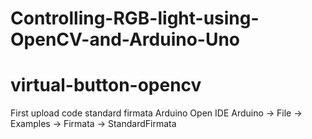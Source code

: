 # Controlling-RGB-light-using-OpenCV-and-Arduino-Uno
# virtual-button-opencv

First upload code standard firmata Arduino 
Open IDE Arduino -> File -> Examples -> Firmata -> StandardFirmata
